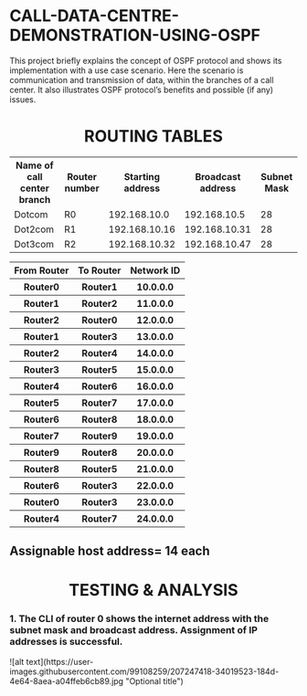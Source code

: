 # CALL-DATA-CENTRE-DEMONSTRATION-USING-OSPF
This project briefly explains the concept of OSPF protocol and shows its implementation with a use case scenario. Here the scenario is communication and transmission of data, within the branches of a call center. It also illustrates OSPF protocol’s benefits and possible (if any) issues.
<h1 align="center">ROUTING TABLES</h1>
<table align="center">
  <tr>
    <th>Name of call center branch</th>
    <th>Router number</th>
    <th>Starting address</th>
    <th>Broadcast address</th>
    <th>Subnet Mask
  </tr>
  <tr>
    <td>Dotcom</td>
    <td>R0</td>
    <td>192.168.10.0</td>
    <td>192.168.10.5</td>
    <td> 28 </td>
  </tr>
   <tr>
    <td>Dot2com</td>
    <td>R1</td>
    <td>192.168.10.16</td>
    <td>192.168.10.31</td>
    <td> 28 </td>
  </tr>
   <tr>
    <td>Dot3com</td>
    <td>R2</td>
    <td>192.168.10.32</td>
    <td>192.168.10.47</td>
    <td> 28 </td>
  </tr>
</table>
<table align="center">
<tr>
<th>From Router</th>
<th>To Router</th>
<th>Network ID</th>
</tr>
<tr>
<th>Router0</th>
<th>Router1</th>
<th>10.0.0.0</th>
</tr>
<tr>
<th>Router1</th>
<th>Router2</th>
<th>11.0.0.0</th>
</tr>
<tr>
<th>Router2</th>
<th>Router0</th>
<th>12.0.0.0</th>
</tr>
<tr>
<th>Router1</th>
<th>Router3</th>
<th>13.0.0.0</th>
</tr>
<tr>
<th>Router2</th>
<th>Router4</th>
<th>14.0.0.0</th>
</tr>
<tr>
<th>Router3</th>
<th>Router5</th>
<th>15.0.0.0</th>
</tr>
<tr>
<th>Router4</th>
<th>Router6</th>
<th>16.0.0.0</th>
</tr>
<tr>
<th>Router5</th>
<th>Router7</th>
<th>17.0.0.0</th>
</tr>
<tr>
<th>Router6</th>
<th>Router8</th>
<th>18.0.0.0</th>
</tr>
<tr>
<th>Router7</th>
<th>Router9</th>
<th>19.0.0.0</th>
</tr>
<tr>
<th>Router9</th>
<th>Router8</th>
<th>20.0.0.0</th>
</tr>
<tr>
<th>Router8</th>
<th>Router5</th>
<th>21.0.0.0</th>
</tr>
<tr>
<th>Router6</th>
<th>Router3</th>
<th>22.0.0.0</th>
</tr>
<tr>
<th>Router0</th>
<th>Router3</th>
<th>23.0.0.0</th>
</tr>
<tr>
<th>Router4</th>
<th>Router7</th>
<th>24.0.0.0</th>
</tr>
</table>

<h2>Assignable host address= 14 each</h2>


<h1 align="center"><strong>TESTING & ANALYSIS</strong></h1>
<h3><b>1.	The CLI of router 0 shows the internet address with the subnet mask and broadcast address. Assignment of IP addresses is successful.</b></h3>
![alt text](https://user-images.githubusercontent.com/99108259/207247418-34019523-184d-4e64-8aea-a04ffeb6cb89.jpg "Optional title")

